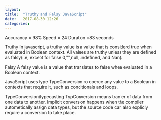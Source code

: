 ```yaml
---
layout: 
title:  "Truthy and Falsy JavaScript"
date:   2017-08-30 12:26
categories: 
---
```


Accurancy = 98%
Speed = 24
Duration =83 seconds

Truthy
In javascript, a truthy value is a value that is considerd true when evaluated in Boolean context. All values are truthy unless they are defined as falsy(i.e, except for false.0,"",null,undefined, and Nan).

Falsy 
A falsy value is a value that translates to false when evaluated in a Boolean context.

JavaScript uses type TypeConversion ro coerce any value to a Boolean in contexts that require it, such as conditionals and loops.

 TypeConversion/typecasting
TypConversion means tranfer of data from one data to another. Implicit conversion happens when the compiler autometically assign data types, but the source code can also explicly require a conversion to take place.   

